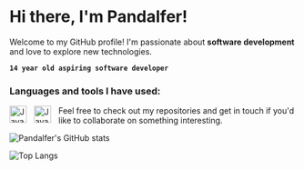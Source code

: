 # Hi there, I'm Pandalfer! 

Welcome to my GitHub profile! I'm passionate about **software development** and love to explore new technologies. 

**`14 year old aspiring software developer`**

### Languages and tools I have used:

<img align="left" alt="JavaScript" width="30px" style="padding-right:10px;" src="https://cdn.jsdelivr.net/gh/devicons/devicon@latest/icons/javascript/javascript-original.svg">
<img align="left" alt="JavaScript" width="30px" style="padding-right:10px;" src="https://cdn.jsdelivr.net/gh/devicons/devicon@latest/icons/canva/canva-original.svg">
                    

Feel free to check out my repositories and get in touch if you'd like to collaborate on something interesting.

![Pandalfer's GitHub stats](https://github-readme-stats.vercel.app/api?username=Pandalfer&show_icons=true&theme=radical)

![Top Langs](https://github-readme-stats.vercel.app/api/top-langs/?username=Pandalfer&layout=compact&theme=radical)

